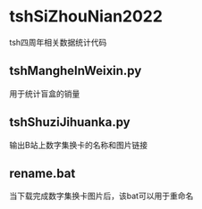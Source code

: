 # tshSiZhouNian2022
tsh四周年相关数据统计代码
## tshMangheInWeixin.py
用于统计盲盒的销量
## tshShuziJihuanka.py
输出B站上数字集换卡的名称和图片链接
## rename.bat
当下载完成数字集换卡图片后，该bat可以用于重命名
